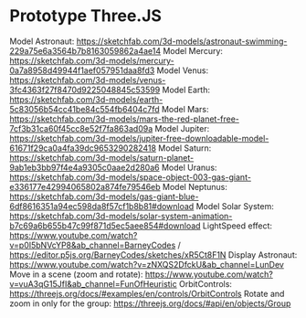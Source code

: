 # Prototype Three.JS
Model Astronaut: https://sketchfab.com/3d-models/astronaut-swimming-229a75e6a3564b7b8163059862a4ae14
Model Mercury: https://sketchfab.com/3d-models/mercury-0a7a8958d49944f1aef057951daa8fd3
Model Venus: https://sketchfab.com/3d-models/venus-3fc4363f27f8470d9225048845c53599
Model Earth: https://sketchfab.com/3d-models/earth-5c83056b54cc41be84c554fb6404c7fd
Model Mars: https://sketchfab.com/3d-models/mars-the-red-planet-free-7cf3b31ca60f45cc8e52f7fa863ad09a
Model Jupiter: https://sketchfab.com/3d-models/jupiter-free-downloadable-model-61671f29ca0a4fa39dc9653290282418
Model Saturn: https://sketchfab.com/3d-models/saturn-planet-9ab1eb3bb97f4e4a9305c0aae2d280a6
Model Uranus: https://sketchfab.com/3d-models/space-object-003-gas-giant-e336177e42994065802a874fe79546eb
Model Neptunus: https://sketchfab.com/3d-models/gas-giant-blue-6df8616351a94ec598da8f57cf1b8b81#download
Model Solar System: https://sketchfab.com/3d-models/solar-system-animation-b7c69a6b655b47c99f871d5ec5aee854#download
LightSpeed effect: https://www.youtube.com/watch?v=p0I5bNVcYP8&ab_channel=BarneyCodes / https://editor.p5js.org/BarneyCodes/sketches/xR5Ct8F1N
Display Astronaut: https://www.youtube.com/watch?v=zNXQS2DfckU&ab_channel=LunDev
Move in a scene (zoom and rotate): https://www.youtube.com/watch?v=vuA3qG15JfI&ab_channel=FunOfHeuristic
OrbitControls: https://threejs.org/docs/#examples/en/controls/OrbitControls
Rotate and zoom in only for the group: https://threejs.org/docs/#api/en/objects/Group
